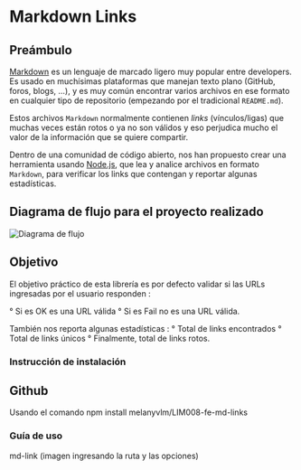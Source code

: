 # Markdown Links

## Preámbulo

[Markdown](https://es.wikipedia.org/wiki/Markdown) es un lenguaje de marcado
ligero muy popular entre developers. Es usado en muchísimas plataformas que
manejan texto plano (GitHub, foros, blogs, ...), y es muy común
encontrar varios archivos en ese formato en cualquier tipo de repositorio
(empezando por el tradicional `README.md`).

Estos archivos `Markdown` normalmente contienen _links_ (vínculos/ligas) que
muchas veces están rotos o ya no son válidos y eso perjudica mucho el valor de
la información que se quiere compartir.

Dentro de una comunidad de código abierto, nos han propuesto crear una
herramienta usando [Node.js](https://nodejs.org/), que lea y analice archivos
en formato `Markdown`, para verificar los links que contengan y reportar
algunas estadísticas.


## Diagrama de flujo para el proyecto realizado
![Diagrama de flujo](https://user-images.githubusercontent.com/45083232/54318408-44127180-45b4-11e9-8e7a-a8f78d4cde17.png)

## Objetivo

El objetivo práctico de esta librería es por defecto validar si las URLs ingresadas por el usuario responden :

° Si es OK es una URL válida
° Si es Fail no es una URL válida.

También nos reporta algunas estadísticas :
° Total de links encontrados
° Total de links únicos
° Finalmente, total de links rotos.

### Instrucción de instalación 

## Github 

Usando el comando npm install melanyvlm/LIM008-fe-md-links
 
### Guía de uso 

md-link (imagen ingresando la ruta y las opciones)


